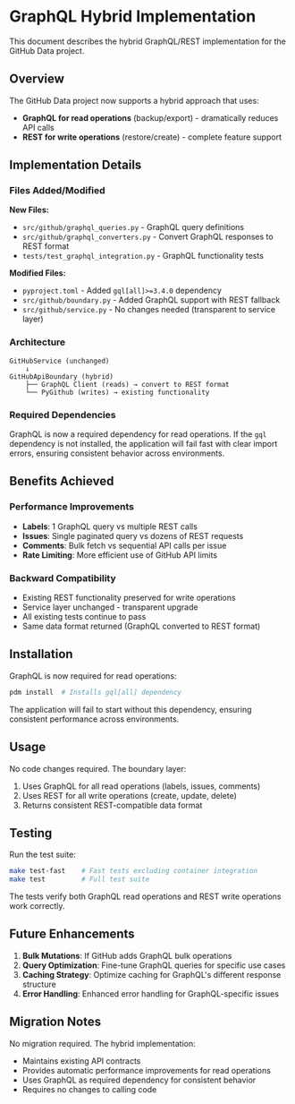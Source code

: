 # GraphQL Hybrid Implementation

This document describes the hybrid GraphQL/REST implementation for the GitHub Data project.

## Overview

The GitHub Data project now supports a hybrid approach that uses:
- **GraphQL for read operations** (backup/export) - dramatically reduces API calls
- **REST for write operations** (restore/create) - complete feature support

## Implementation Details

### Files Added/Modified

**New Files:**
- `src/github/graphql_queries.py` - GraphQL query definitions
- `src/github/graphql_converters.py` - Convert GraphQL responses to REST format
- `tests/test_graphql_integration.py` - GraphQL functionality tests

**Modified Files:**
- `pyproject.toml` - Added `gql[all]>=3.4.0` dependency
- `src/github/boundary.py` - Added GraphQL support with REST fallback
- `src/github/service.py` - No changes needed (transparent to service layer)

### Architecture

```
GitHubService (unchanged)
    ↓
GitHubApiBoundary (hybrid)
    ├── GraphQL Client (reads) → convert to REST format
    └── PyGithub (writes) → existing functionality
```

### Required Dependencies

GraphQL is now a required dependency for read operations. If the `gql` dependency is not installed, the application will fail fast with clear import errors, ensuring consistent behavior across environments.

## Benefits Achieved

### Performance Improvements
- **Labels**: 1 GraphQL query vs multiple REST calls
- **Issues**: Single paginated query vs dozens of REST requests  
- **Comments**: Bulk fetch vs sequential API calls per issue
- **Rate Limiting**: More efficient use of GitHub API limits

### Backward Compatibility
- Existing REST functionality preserved for write operations
- Service layer unchanged - transparent upgrade
- All existing tests continue to pass
- Same data format returned (GraphQL converted to REST format)

## Installation

GraphQL is now required for read operations:

```bash
pdm install  # Installs gql[all] dependency
```

The application will fail to start without this dependency, ensuring consistent performance across environments.

## Usage

No code changes required. The boundary layer:
1. Uses GraphQL for all read operations (labels, issues, comments)
2. Uses REST for all write operations (create, update, delete)
3. Returns consistent REST-compatible data format

## Testing

Run the test suite:

```bash
make test-fast    # Fast tests excluding container integration
make test         # Full test suite
```

The tests verify both GraphQL read operations and REST write operations work correctly.

## Future Enhancements

1. **Bulk Mutations**: If GitHub adds GraphQL bulk operations
2. **Query Optimization**: Fine-tune GraphQL queries for specific use cases
3. **Caching Strategy**: Optimize caching for GraphQL's different response structure
4. **Error Handling**: Enhanced error handling for GraphQL-specific issues

## Migration Notes

No migration required. The hybrid implementation:
- Maintains existing API contracts
- Provides automatic performance improvements for read operations
- Uses GraphQL as required dependency for consistent behavior
- Requires no changes to calling code